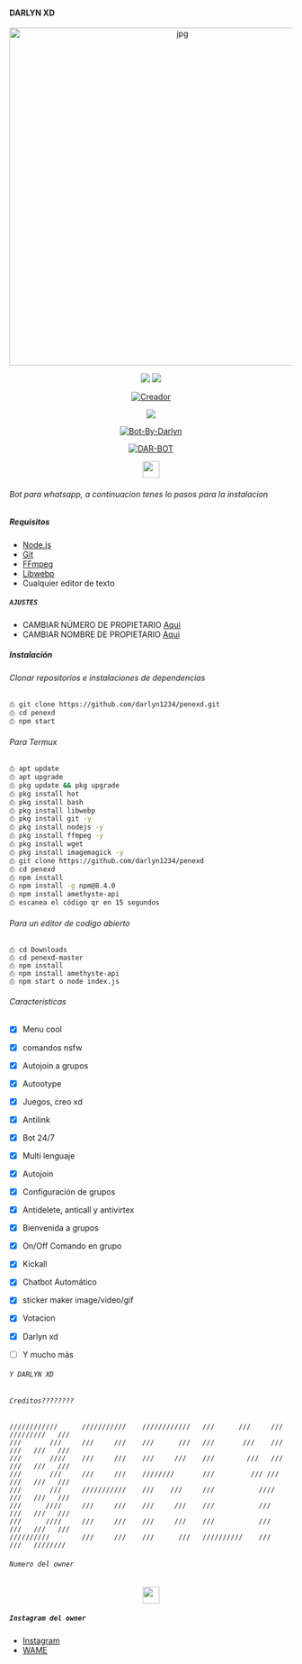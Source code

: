 #### DARLYN XD

<p align="center">
<img src="https://i.ibb.co/4dRxwx5/MATTI.jpg" alt="jpg" width="600" height="600"/>
</p>
<p align="center">
    <img
        src="https://img.shields.io/badge/node.js%20-%2343853D.svg?&style=for-the-badge&logo=node.js&logoColor=white" />
    <img
        src="https://img.shields.io/badge/javascript%20-%23323330.svg?&style=for-the-badge&logo=javascript&logoColor=%23F7DF1E" />
</p>

<p align="center">
<a href="https://github.com/darlyn1234"><img title="Creador" src="https://img.shields.io/badge/Author-Darlyn-purple.svg?style=for-the-badge&logo=github"></a>
</p>

<p align="center">
  <a href="https://www.youtube.com/"><img src="https://img.shields.io/badge/YouTube-DARLYN IWI-ff0000?style=for-the-badge&logo=youtube&logoColor=ff0000&lihttps://youtu.be/n9fUrhPf5-8-8" /></a>
  <a name=hendra759&label=VIEWS&style=flat-square&color=orange" />

<p align="center">
</p>
<p align="center">
<a href="##"><img title="Bot-By-Darlyn" src="https://img.shields.io/static/v1?label=Lenguaje&message=Espa%C3%B1ol&color=purple"></a>
</p>
<p align="center">
<a href="#"><img title="DAR-BOT" src="https://img.shields.io/static/v1?label=WhatsApp&message=Bot&color=red"></a>
</p>
                                                                                                              
<p align='center'>
   <a href="https://wa.me/51918303426"><img height="30" src="https://github.com/shanduy/ShanBot/blob/main/temples/d9d97d48264770f85d35c208f279152c.png?raw=true"></a>
</P>

###### Bot para whatsapp, a continuacion tenes lo pasos para la instalacion

##### Requisitos
* [Node.js](https://nodejs.org/en/)
* [Git](https://git-scm.com/downloads)
* [FFmpeg](https://github.com/BtbN/FFmpeg-Builds/releases/download/autobuild-2020-12-08-13-03/ffmpeg-n4.3.1-26-gca55240b8c-win64-gpl-4.3.zip)
* [Libwebp](https://developers.google.com/speed/webp/download)
* Cualquier editor de texto

##### `AJUSTES`

- CAMBIAR NÚMERO DE PROPIETARIO [Aqui](https://github.com/darlyn1234/penexd/blob/master/index.js#L136)
- CAMBIAR NOMBRE DE PROPIETARIO [Aqui](https://github.com/darlyn1234/penexd/blob/master/index.js#L138)

##### Instalación
###### Clonar repositorios e instalaciones de dependencias
```bash
⎙ git clone https://github.com/darlyn1234/penexd.git
⎙ cd penexd
⎙ npm start
```
###### Para Termux
```bash
⎙ apt update
⎙ apt upgrade
⎙ pkg update && pkg upgrade 
⎙ pkg install hot
⎙ pkg install bash
⎙ pkg install libwebp
⎙ pkg install git -y
⎙ pkg install nodejs -y 
⎙ pkg install ffmpeg -y 
⎙ pkg install wget
⎙ pkg install imagemagick -y
⎙ git clone https://github.com/darlyn1234/penexd
⎙ cd penexd
⎙ npm install
⎙ npm install -g npm@8.4.0
⎙ npm install amethyste-api
⎙ escanea el código qr en 15 segundos
```
###### Para un editor de codigo abierto
```
⎙ cd Downloads
⎙ cd penexd-master
⎙ npm install
⎙ npm install amethyste-api
⎙ npm start o node index.js

```

###### Características

- [x] Menu cool
- [x] comandos nsfw
- [x] Autojoin a grupos
- [x] Autootype
- [x] Juegos, creo xd
- [x] Antilink
- [x] Bot 24/7
- [x] Multi lenguaje
- [x] Autojoin 
- [x] Configuración de grupos
- [x] Antidelete, anticall y antivirtex
- [x] Bienvenida a grupos
- [x] On/Off Comando en grupo
- [x] Kickall
- [x] Chatbot Automático
- [x] sticker maker image/video/gif
- [x] Votacion 
- [x] Darlyn xd
- [ ] Y mucho más


###### `Y DARLYN XD`

###### `Creditos????????`
```
////////////      ///////////    ////////////   ///      ///     ///    /////////   ///
///       ///     ///     ///    ///      ///   ///       ///    ///    ///   ///   ///
///       ////    ///     ///    ///     ///    ///        ///   ///    ///   ///   ///
///       ///     ///     ///    ////////       ///         /// ///     ///   ///   ///
///       ///     ///////////    ///    ///     ///           ////      ///   ///   ///
///      ////     ///     ///    ///     ///    ///           ///       ///   ///   ///
///      ////     ///     ///    ///     ///    ///           ///       ///   ///   ///
//////////        ///     ///    ///      ///   //////////    ///       ///   ////////
```

###### `Numero del owner`

<p align='center'>
   <a href="https://wa.me/51918303426"><img height="30" src="https://github.com/shanduy/ShanBot/blob/main/temples/d9d97d48264770f85d35c208f279152c.png?raw=true"></a>
</P>

##### `Instagram del owner`

* [Instagram](https://instagram.com/)
* [WAME](https://wa.me/51918303426)
